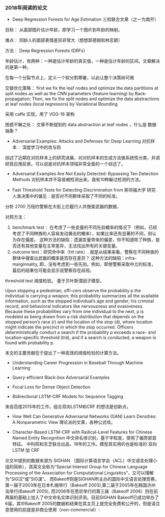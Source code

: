 ### 2018年阅读的论文


- Deep Regression Forests for Age Estimation
三校联合文章（之一为南开）

目标： 从面部图片估计年龄，即学习一个图片到年龄的映射。

难点： 同龄人的面部表情差异非常大（想想郭德纲和林志颖）

方法： Deep Regression Forests (DRFs)

年龄估计，有两种：一种是估计年龄的真实值，一种是估计年龄的区间。文章解决的是第一种。

在每一个分裂节点上，定义一个软分割寒暑，以此让整个决策树可微


交替优化策略： first we fix the leaf nodes and optimize the data partitions at split nodes as well as the CNN parameters (feature learning) by Back-propagation; 
Then, we fix the split nodes and optimize the data abstractions at leaf nodes (local regressors) by Variational Bounding

采用 caffe 实现，用了 VGG-16 架构

困惑不解之处： 文章不断提到的 data abstraction at leaf nodes ，什么是 数据抽象？


- Adversarial Examples: Attacks and Defenses for Deep Learning
对抗样本： 深度学习中的攻与防

综述了近期在对抗样本上的研究进展，对对抗样本的生成方法做系统性分类，并调研其应用前景。可以说是对抗样本领域非常全面的一个综述了。


- Adversarial Examples Are Not Easily Detected: Bypassing Ten Detection Methods
对抗样本并不容易被检测出来。我有10种躲过检测的方法。


- Fast Threshold Tests for Detecting Discrimination
from 斯坦福大学
研究人类决策中的偏见：是否对不同群体采取了不同的标准。

分析 2700 万纽约警察在大街上拦截行人并搜查武器的数据，


对照方法：
1. benchmark test： 在考虑了一些变量的不同先验概率的情况下（例如，已经考虑了不同种族的人容易发动袭击的概率），如果比率还有显著的不同，则认为存在偏差。
这种方法的缺陷：遗漏变量带来的偏差，你不知道除了种族，是否还有其他变量在主宰差异，无法找出所有的关键变量。
2. outcome test：研究命中率（hit rate）. 就是从结果来看，警察在不同种族的群体中搜查出武器的概率是否存在差异？
这种方法的缺陷：infra-marginnality, 即，没有考虑到一些先验。例如，即使警察采取中立的标准，最后的结果也可能会显示说警察存在歧视。

threshold test 阈值检验。
基于贝叶斯潜因子模型，

Upon stopping a pedestrian, offi-cers observe the probability p the individual is carrying a weapon; this probability summarizes all the available information, such as the stopped individual’s age and gender, his criminal record, and behavioral indicators like nervousness and evasiveness. Because these probabilities vary from one individual to the next, p is modeled as being drawn from a risk distribution that depends on the stopped person’s race (r) and the location of the stop (d), where location might indicate the precinct in which the stop occurred.
Officers 
deterministically conduct a search if the probability p exceeds a race- and location-specific threshold (trd), and if a search is conducted, a weapon is found with probability p. 


本文的主要贡献在于提出了一种高效的阈值检验的计算方法。


- Understanding Career Progression in Baseball Through Machine Learning

- Query-efficient Black-box Adversarial Examples

- Focal Loss for Dense Object Detection


- Bidirectional LSTM-CRF Models for Sequence Tagging

来自百度2015年的工作。组合双向LSTM和CRF 的想法是创新点。

- How Well Can Generative Adversarial Networks (GAN) Learn Densities: A Nonparametric View
理论派的文章，各种公式哇。

- Character-Based LSTM-CRF with Radical-Level Features for Chinese Named Entity Recognition
中文命名体识别，基于字粒度，使用了偏旁部首特征。
中科院和东芝联合出品，16年的工作。模型其实用的也是标准的 双向LSTM 加 CRF

论文中提到的数据来源为 SIGHAN （国际计算语言学会（ACL）中文语言处理小组的简称），其英文全称为“Special Interest Group for Chinese Language Processing of the Association for Computational Linguistics”，又可以理解为“SIG汉“或“SIG漢“。
而Bakeoff则是SIGHAN所主办的国际中文语言处理竞赛，第一届于2003年在日本札幌举行（Bakeoff 2003),第二届于2005年在韩国济州岛举行(Bakeoff 2005), 而2006年在悉尼举行的第三届（Bakeoff 2006）则在前两届的基础上加入了中文命名实体识别评测。目前SIGHAN Bakeoff已成功举办了6届，其中Bakeoff 2005的数据和结果在其主页上是完全免费和公开的，但是请注意使用的前提是非商业使用（non-commercial）:


















































